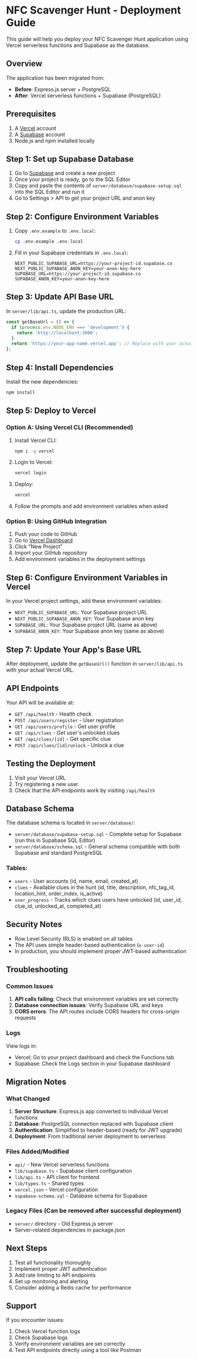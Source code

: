 # NFC Scavenger Hunt - Deployment Guide

This guide will help you deploy your NFC Scavenger Hunt application using Vercel serverless functions and Supabase as the database.

## Overview

The application has been migrated from:
- **Before**: Express.js server + PostgreSQL
- **After**: Vercel serverless functions + Supabase (PostgreSQL)

## Prerequisites

1. A [Vercel](https://vercel.com) account
2. A [Supabase](https://supabase.com) account
3. Node.js and npm installed locally

## Step 1: Set up Supabase Database

1. Go to [Supabase](https://supabase.com) and create a new project
2. Once your project is ready, go to the SQL Editor
3. Copy and paste the contents of `server/database/supabase-setup.sql` into the SQL Editor and run it
4. Go to Settings > API to get your project URL and anon key

## Step 2: Configure Environment Variables

1. Copy `.env.example` to `.env.local`:
   ```bash
   cp .env.example .env.local
   ```

2. Fill in your Supabase credentials in `.env.local`:
   ```env
   NEXT_PUBLIC_SUPABASE_URL=https://your-project-id.supabase.co
   NEXT_PUBLIC_SUPABASE_ANON_KEY=your-anon-key-here
   SUPABASE_URL=https://your-project-id.supabase.co
   SUPABASE_ANON_KEY=your-anon-key-here
   ```

## Step 3: Update API Base URL

In `server/lib/api.ts`, update the production URL:
```typescript
const getBaseUrl = () => {
  if (process.env.NODE_ENV === 'development') {
    return 'http://localhost:3000';
  }
  return 'https://your-app-name.vercel.app'; // Replace with your actual Vercel URL
};
```

## Step 4: Install Dependencies

Install the new dependencies:
```bash
npm install
```

## Step 5: Deploy to Vercel

### Option A: Using Vercel CLI (Recommended)

1. Install Vercel CLI:
   ```bash
   npm i -g vercel
   ```

2. Login to Vercel:
   ```bash
   vercel login
   ```

3. Deploy:
   ```bash
   vercel
   ```

4. Follow the prompts and add environment variables when asked

### Option B: Using GitHub Integration

1. Push your code to GitHub
2. Go to [Vercel Dashboard](https://vercel.com/dashboard)
3. Click "New Project"
4. Import your GitHub repository
5. Add environment variables in the deployment settings

## Step 6: Configure Environment Variables in Vercel

In your Vercel project settings, add these environment variables:
- `NEXT_PUBLIC_SUPABASE_URL`: Your Supabase project URL
- `NEXT_PUBLIC_SUPABASE_ANON_KEY`: Your Supabase anon key
- `SUPABASE_URL`: Your Supabase project URL (same as above)
- `SUPABASE_ANON_KEY`: Your Supabase anon key (same as above)

## Step 7: Update Your App's Base URL

After deployment, update the `getBaseUrl()` function in `server/lib/api.ts` with your actual Vercel URL.

## API Endpoints

Your API will be available at:
- `GET /api/health` - Health check
- `POST /api/users/register` - User registration
- `GET /api/users/profile` - Get user profile
- `GET /api/clues` - Get user's unlocked clues
- `GET /api/clues/[id]` - Get specific clue
- `POST /api/clues/[id]/unlock` - Unlock a clue

## Testing the Deployment

1. Visit your Vercel URL
2. Try registering a new user
3. Check that the API endpoints work by visiting `/api/health`

## Database Schema

The database schema is located in `server/database/`:
- `server/database/supabase-setup.sql` - Complete setup for Supabase (run this in Supabase SQL Editor)  
- `server/database/schema.sql` - General schema compatible with both Supabase and standard PostgreSQL

### Tables:
- `users` - User accounts (id, name, email, created_at)
- `clues` - Available clues in the hunt (id, title, description, nfc_tag_id, location_hint, order_index, is_active)
- `user_progress` - Tracks which clues users have unlocked (id, user_id, clue_id, unlocked_at, completed_at)

## Security Notes

- Row Level Security (RLS) is enabled on all tables
- The API uses simple header-based authentication (`x-user-id`)
- In production, you should implement proper JWT-based authentication

## Troubleshooting

### Common Issues

1. **API calls failing**: Check that environment variables are set correctly
2. **Database connection issues**: Verify Supabase URL and keys
3. **CORS errors**: The API routes include CORS headers for cross-origin requests

### Logs

View logs in:
- Vercel: Go to your project dashboard and check the Functions tab
- Supabase: Check the Logs section in your Supabase dashboard

## Migration Notes

### What Changed

1. **Server Structure**: Express.js app converted to individual Vercel functions
2. **Database**: PostgreSQL connection replaced with Supabase client
3. **Authentication**: Simplified to header-based (ready for JWT upgrade)
4. **Deployment**: From traditional server deployment to serverless

### Files Added/Modified

- `api/` - New Vercel serverless functions
- `lib/supabase.ts` - Supabase client configuration
- `lib/api.ts` - API client for frontend
- `lib/types.ts` - Shared types
- `vercel.json` - Vercel configuration
- `supabase-schema.sql` - Database schema for Supabase

### Legacy Files (Can be removed after successful deployment)

- `server/` directory - Old Express.js server
- Server-related dependencies in package.json

## Next Steps

1. Test all functionality thoroughly
2. Implement proper JWT authentication
3. Add rate limiting to API endpoints
4. Set up monitoring and alerting
5. Consider adding a Redis cache for performance

## Support

If you encounter issues:
1. Check Vercel function logs
2. Check Supabase logs
3. Verify environment variables are set correctly
4. Test API endpoints directly using a tool like Postman